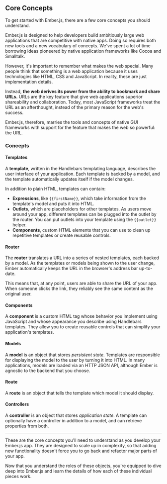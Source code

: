 ## Core Concepts

To get started with Ember.js, there are a few core concepts you
should understand. 

Ember.js is designed to help developers build ambitiously large web
applications that are competitive with native apps. Doing so requires
both new tools and a new vocabulary of concepts. We've spent a lot of
time borrowing ideas pioneered by native application frameworks like
Cocoa and Smalltalk.

However, it's important to remember what makes the web special. Many
people think that something is a web application because it uses
technologies like HTML, CSS and JavaScript. In reality, these are just
implementation details.

Instead, **the web derives its power from the ability to bookmark and
share URLs.** URLs are the key feature that give web applications
superior shareability and collaboration. Today, most JavaScript
frameworks treat the URL as an afterthought, instead of the primary
reason for the web's success.

Ember.js, therefore, marries the tools and concepts of native
GUI frameworks with support for the feature that makes the web so
powerful: the URL.

### Concepts

#### Templates

A **template**, written in the Handlebars templating language, describes
the user interface of your application. Each template is backed by a
model, and the template automatically updates itself if the model changes.

In addition to plain HTML, templates can contain:

* **Expressions**, like `{{firstName}}`, which take information from
  the template's model and puts it into HTML.
* **Outlets**, which are placeholders for other templates. As users
  move around your app, different templates can be plugged into the
  outlet by the router. You can put outlets into your template using the
  `{{outlet}}` helper.
* **Components**, custom HTML elements that you can use to clean up
  repetitive templates or create reusable controls.

#### Router

The **router** translates a URL into a series of nested templates, each
backed by a model. As the templates or models being shown to the user
change, Ember automatically keeps the URL in the browser's address bar
up-to-date.

This means that, at any point, users are able to share the URL of your
app. When someone clicks the link, they reliably see the same content as
the original user.

#### Components

A **component** is a custom HTML tag whose behavior you implement using
JavaScript and whose appearance you describe using Handlebars templates.
They allow you to create reusable controls that can simplify your
application's templates.

#### Models

A **model** is an object that stores _persistent state_. Templates are
responsible for displaying the model to the user by turning it into
HTML. In many applications, models are loaded via an HTTP JSON API,
although Ember is agnostic to the backend that you choose.


#### Route

A **route** is an object that tells the template which model it should
display.

#### Controllers

A **controller** is an object that stores _application state_. A
template can optionally have a controller in addition to a model, and
can retrieve properties from both.

---

These are the core concepts you'll need to understand as you develop
your Ember.js app. They are designed to scale up in complexity, so that
adding new functionality doesn't force you to go back and refactor major 
parts of your app.

Now that you understand the roles of these objects, you're equipped to
dive deep into Ember.js and learn the details of how each of these
individual pieces work.
